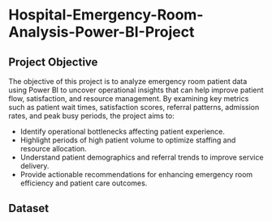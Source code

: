 # Hospital-Emergency-Room-Analysis-Power-BI-Project
## Project Objective
The objective of this project is to analyze emergency room patient data using Power BI to uncover operational insights that can help improve patient flow, satisfaction, and resource management. By examining key metrics such as patient wait times, satisfaction scores, referral patterns, admission rates, and peak busy periods, the project aims to:
- Identify operational bottlenecks affecting patient experience.
- Highlight periods of high patient volume to optimize staffing and resource allocation.
- Understand patient demographics and referral trends to improve service delivery.
- Provide actionable recommendations for enhancing emergency room efficiency and patient care outcomes.
## Dataset
